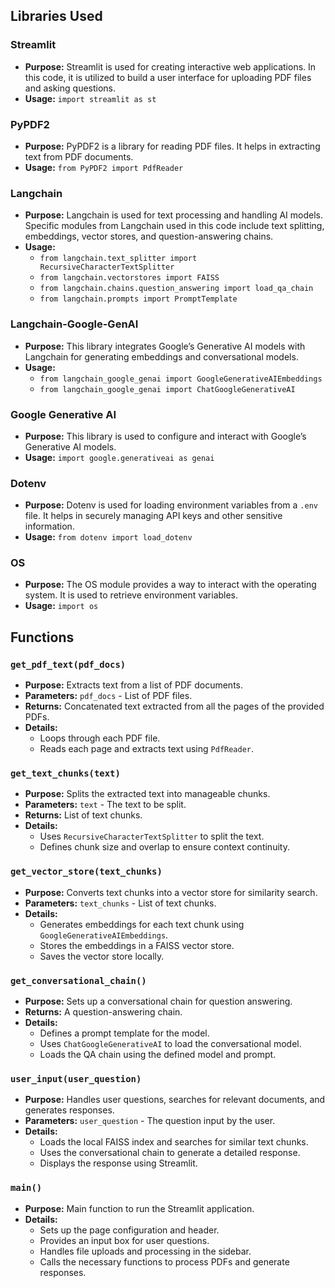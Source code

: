 ## Libraries Used

### Streamlit
- **Purpose:** Streamlit is used for creating interactive web applications. In this code, it is utilized to build a user interface for uploading PDF files and asking questions.
- **Usage:** `import streamlit as st`

### PyPDF2
- **Purpose:** PyPDF2 is a library for reading PDF files. It helps in extracting text from PDF documents.
- **Usage:** `from PyPDF2 import PdfReader`

### Langchain
- **Purpose:** Langchain is used for text processing and handling AI models. Specific modules from Langchain used in this code include text splitting, embeddings, vector stores, and question-answering chains.
- **Usage:**
  - `from langchain.text_splitter import RecursiveCharacterTextSplitter`
  - `from langchain.vectorstores import FAISS`
  - `from langchain.chains.question_answering import load_qa_chain`
  - `from langchain.prompts import PromptTemplate`

### Langchain-Google-GenAI
- **Purpose:** This library integrates Google’s Generative AI models with Langchain for generating embeddings and conversational models.
- **Usage:**
  - `from langchain_google_genai import GoogleGenerativeAIEmbeddings`
  - `from langchain_google_genai import ChatGoogleGenerativeAI`

### Google Generative AI
- **Purpose:** This library is used to configure and interact with Google’s Generative AI models.
- **Usage:** `import google.generativeai as genai`

### Dotenv
- **Purpose:** Dotenv is used for loading environment variables from a `.env` file. It helps in securely managing API keys and other sensitive information.
- **Usage:** `from dotenv import load_dotenv`

### OS
- **Purpose:** The OS module provides a way to interact with the operating system. It is used to retrieve environment variables.
- **Usage:** `import os`

## Functions

### `get_pdf_text(pdf_docs)`
- **Purpose:** Extracts text from a list of PDF documents.
- **Parameters:** `pdf_docs` - List of PDF files.
- **Returns:** Concatenated text extracted from all the pages of the provided PDFs.
- **Details:**
  - Loops through each PDF file.
  - Reads each page and extracts text using `PdfReader`.

### `get_text_chunks(text)`
- **Purpose:** Splits the extracted text into manageable chunks.
- **Parameters:** `text` - The text to be split.
- **Returns:** List of text chunks.
- **Details:**
  - Uses `RecursiveCharacterTextSplitter` to split the text.
  - Defines chunk size and overlap to ensure context continuity.

### `get_vector_store(text_chunks)`
- **Purpose:** Converts text chunks into a vector store for similarity search.
- **Parameters:** `text_chunks` - List of text chunks.
- **Details:**
  - Generates embeddings for each text chunk using `GoogleGenerativeAIEmbeddings`.
  - Stores the embeddings in a FAISS vector store.
  - Saves the vector store locally.

### `get_conversational_chain()`
- **Purpose:** Sets up a conversational chain for question answering.
- **Returns:** A question-answering chain.
- **Details:**
  - Defines a prompt template for the model.
  - Uses `ChatGoogleGenerativeAI` to load the conversational model.
  - Loads the QA chain using the defined model and prompt.

### `user_input(user_question)`
- **Purpose:** Handles user questions, searches for relevant documents, and generates responses.
- **Parameters:** `user_question` - The question input by the user.
- **Details:**
  - Loads the local FAISS index and searches for similar text chunks.
  - Uses the conversational chain to generate a detailed response.
  - Displays the response using Streamlit.

### `main()`
- **Purpose:** Main function to run the Streamlit application.
- **Details:**
  - Sets up the page configuration and header.
  - Provides an input box for user questions.
  - Handles file uploads and processing in the sidebar.
  - Calls the necessary functions to process PDFs and generate responses.

